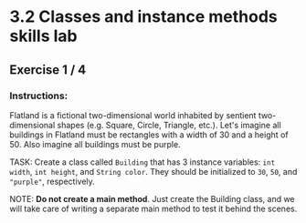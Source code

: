 # 3.2 Classes and instance methods skills lab
## Exercise 1 / 4
### Instructions:
Flatland is a fictional two-dimensional world inhabited by sentient two-dimensional shapes (e.g. Square, Circle, Triangle, etc.). Let's imagine all buildings in Flatland must be rectangles with a width of 30 and a height of 50. Also imagine all buildings must be purple.

TASK: Create a class called `Building` that has 3 instance variables: `int width`, `int height`, and `String color`. They should be initialized to `30`, `50`, and `"purple"`, respectively.

NOTE: **Do not create a main method**. Just create the Building class, and we will take care of writing a separate main method to test it behind the scenes.
